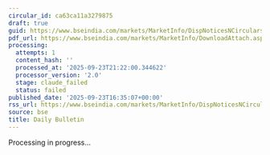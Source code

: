 ```yaml
---
circular_id: ca63ca11a3279875
draft: true
guid: https://www.bseindia.com/markets/MarketInfo/DispNoticesNCirculars.aspx?Noticeid={A7FBD192-AFD2-44CD-89A4-592992A244B1}&noticeno=20250923-83&dt=09/23/2025&icount=83&totcount=84&flag=0
pdf_url: https://www.bseindia.com/markets/MarketInfo/DownloadAttach.aspx?id=20250923-83&attachedId=0358195a-3ca5-4572-ae00-0f4d53c94585
processing:
  attempts: 1
  content_hash: ''
  processed_at: '2025-09-23T21:22:00.344622'
  processor_version: '2.0'
  stage: claude_failed
  status: failed
published_date: '2025-09-23T16:35:07+00:00'
rss_url: https://www.bseindia.com/markets/MarketInfo/DispNoticesNCirculars.aspx?Noticeid={A7FBD192-AFD2-44CD-89A4-592992A244B1}&noticeno=20250923-83&dt=09/23/2025&icount=83&totcount=84&flag=0
source: bse
title: Daily Bulletin
---
```


Processing in progress...